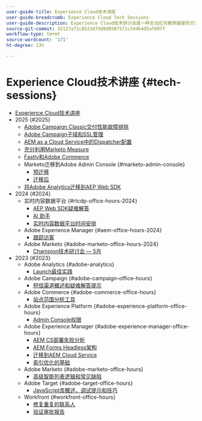 ```yaml
---
user-guide-title: Experience Cloud技术讲座
user-guide-breadcrumb: Experience Cloud Tech Sessions
user-guide-description: Experience Cloud技术研讨会是一种主动应对案例偏差的方法，它为客户提供了特定于解决方案的网络研讨会。
source-git-commit: 32127a71c8523d7dd8d8507571c594b4d5af897f
workflow-type: tm+mt
source-wordcount: '171'
ht-degree: 13%

---
```



# Experience Cloud技术讲座 {#tech-sessions}

+ [Experience Cloud技术讲座](overview.md)
+ 2025 {#2025}
   + [Adobe Campaign Classic交付性能故障排除](2025/acc-delivery-performance.md)
   + [Adobe Campaign子域和SSL管理](2025/subdomain-ssl-management.md)
   + [AEM as a Cloud Service中的Dispatcher配置](2025/dispatcher-configurations.md)
   + [充分利用Marketo Measure](2025/getting-most-marketo-measure.md)
   + [Fastly和Adobe Commerce](2025/fastly-and-adobe-commerce.md)
   + Marketo迁移到Adobe Admin Console {#marketo-admin-console}
      + [预迁移](2025/marketo-pre-migration.md)
      + [迁移后](2025/marketo-post-migration.md)
   + [将Adobe Analytics迁移到AEP Web SDK](2025/migrate-analytics-to-aep-web-sdk.md)
+ 2024 {#2024}
   + 实时内容数据平台 {#rtcdp-office-hours-2024}
      + [AEP Web SDK疑难解答](2024/aep-web-sdk-troubleshooting.md)
      + [AI 助手](2024/ai-assistant.md)
      + [实时内容数据平台时间安排](2024/rtcdp-timings.md)
   + Adobe Experience Manager {#aem-office-hours-2024}
      + [跟踪访客](2024/tracking-visitors.md)
   + Adobe Marketo {#adobe-marketo-office-hours-2024}
      + [Champion技术研讨会 — 5月](2024/champion-office-hours.md)
+ 2023 {#2023}
   + Adobe Analytics {#adobe-analytics}
      + [Launch最佳实践](2023/launch-best-practices.md)
   + Adobe Campaign {#adobe-campaign-office-hours}
      + [短信渠道概述和疑难解答提示](2023/ac-sms-channel-overview.md)
   + Adobe Commerce {#adobe-commerce-office-hours}
      + [站点范围分析工具](2023/site-wide-analysis-tool.md)
   + Adobe Experience Platform {#adobe-experience-platform-office-hours}
      + [Admin Console权限](2023/aep-admin-console-permissions.md)
   + Adobe Experience Manager {#adobe-experience-manager-office-hours}
      + [AEM CS部署失败分析](2023/aem-deployment-failures-analysis.md)
      + [AEM Forms Headless架构](2023/aem-forms-headless-architecture.md)
      + [迁移到AEM Cloud Service](2023/migration-aemcs.md)
      + [索引优化的基础](2023/optimize-indexes-aemcs.md)
   + Adobe Marketo {#adobe-marketo-office-hours}
      + [高级智能列表逻辑和常见缺陷](2023/marketo-common-pitfalls.md)
   + Adobe Target {#adobe-target-office-hours}
      + [JavaScript库概述、调试提示和技巧](2023/target-debugging-tips-and-tricks.md)
   + Workfront {#workfront-office-hours}
      + [修复重复的联系人](2023/workfront-fix-duplicate-contacts.md)
      + [验证审批报告](2023/workfront-proof-approval-reports.md)